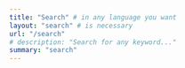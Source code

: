 ```yaml
---
title: "Search" # in any language you want
layout: "search" # is necessary
url: "/search"
# description: "Search for any keyword..."
summary: "search"
---
```

